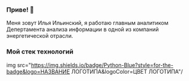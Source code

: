 ### Приве! 👋

Меня зовут Илья Ильинский, я работаю главным аналитиком Депертамента анализа информации в одной из компаний энергетической отрасли.

### Мой стек технологий
img src="https://img.shields.io/badge/Python-Blue?style=for-the-badge&logo=НАЗВАНИЕ ЛОГОТИПА&logoColor=ЦВЕТ ЛОГОТИПА"/

